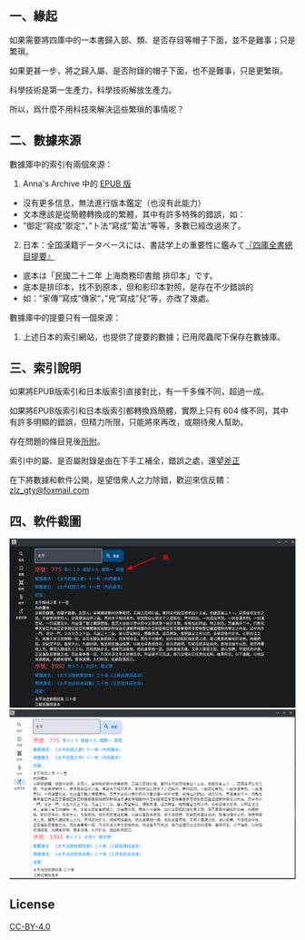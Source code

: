## 一、緣起

如果需要將四庫中的一本書歸入部、類、是否存目等帽子下面，並不是難事；只是繁瑣。

如果更甚一步，將之歸入屬、是否附錄的帽子下面，也不是難事，只是更繁瑣。

科學技術是第一生產力，科學技術解放生產力。

所以，爲什麼不用科技來解決這些繁瑣的事情呢？

## 二、數據來源

數據庫中的索引有兩個來源：
 1. Anna's Archive 中的 [EPUB 版](https://annas-archive.org/md5/04bf85548f949f0cef3acd869bc1655c)
 - 沒有更多信息，無法進行版本鑑定（也沒有此能力）
 - 文本應該是從簡體轉換成的繁體，其中有許多特殊的錯誤，如：
 - ”御定“寫成”禦定“，”卜法“寫成”蔔法“等等，多數已經改過來了。
 2. 日本：全国漢籍データベースには、書誌学上の重要性に鑑みて[『四庫全書總目提要』](http://kanji.zinbun.kyoto-u.ac.jp/db-machine/ShikoTeiyo/)
 - 底本は「民國二十二年 上海商務印書館 排印本」です。
 - 底本是排印本，找不到原本，但和影印本對照，是存在不少錯誤的
 - 如：”家傳“寫成”傳家“，”皃“寫成”兒“等，亦改了幾處。

 數據庫中的提要只有一個來源：
 1. 上述日本的索引網站，也提供了提要的數據；已用爬蟲爬下保存在數據庫。

## 三、索引說明
如果將EPUB版索引和日本版索引直接對比，有一千多條不同，超過一成。

如果將EPUB版索引和日本版索引都轉換爲簡體，實際上只有 604 條不同，其中有許多明顯的錯誤，但精力所限，只能將來再改，或期待衆人幫助。

存在問題的條目見後[所附](dif.md)。

索引中的屬、是否屬附錄是由在下手工補全，錯誤之處，還望[斧正](mailto:zlz_gty@foxmail.com)

在下將數據和軟件公開，是望借衆人之力除錯，歡迎來信反饋：zlz_gty@foxmail.com

## 四、軟件截圖

![軟件截圖1](img/1.png)
![軟件截圖2](img/2.png)


## License
[CC-BY-4.0](LICENSE)
